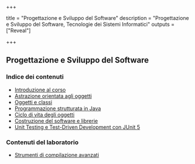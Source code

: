 
+++

title = "Progettazione e Sviluppo del Software"
description = "Progettazione e Sviluppo del Software, Tecnologie dei Sistemi Informatici"
outputs = ["Reveal"]

+++

## Progettazione e Sviluppo del Software

### Indice dei contenuti

* [Introduzione al corso](intro/)
* [Astrazione orientata agli oggetti](oo-abstraction/)
* [Oggetti e classi](objects/)
* [Programmazione strutturata in Java](java-structured-programming/)
* [Ciclo di vita degli oggetti](objects-lifecycle/)
* [Costruzione del software e librerie](build-systems/)
* [Unit Testing e Test-Driven Development con JUnit 5](junit-tdd/)


### Contenuti del laboratorio
* [Strumenti di compilazione avanzati](lab/02-advanced-tooling-gradle/)

